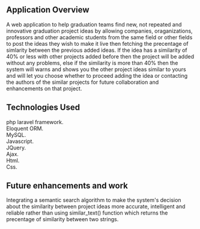 ## Application Overview

A web application to help graduation teams find new, not repeated and innovative graduation project ideas by allowing companies, oraganizations, professors and other academic students from the same field or other fields to post the ideas they wish to make it live then fetching the precentage of simlarity between the previous added ideas. If the idea has a similarity of 40% or less with other projects added before then the project will be added without any problems, else if the similarity is more than 40% then the system will warns and shows you the other project ideas similar to yours and will let you choose whether to proceed adding the idea or contacting the authors of the similar projects for future collaboration and enhancements on that project.

## Technologies Used

php laravel framework.</br>
Eloquent ORM.</br>
MySQL.</br>
Javascript.</br>
JQuery.</br>
Ajax.</br>
Html.</br>
Css.

## Future enhancements and work

Integrating a semantic search algorithm to make the system's decision about the similarity between project ideas more accurate, intelligent and reliable rather than using similar_text() function which 
returns the precentage of similarity between two strings.
